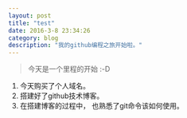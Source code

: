 ```yaml
---
layout: post
title: "test"
date: 2016-3-8 23:34:26
category: blog
description: "我的github编程之旅开始啦。"
---
```


> 今天是一个里程的开始 :-D

1. 今天购买了个人域名。
2. 搭建好了github技术博客。
3. 在搭建博客的过程中， 也熟悉了git命令该如何使用。